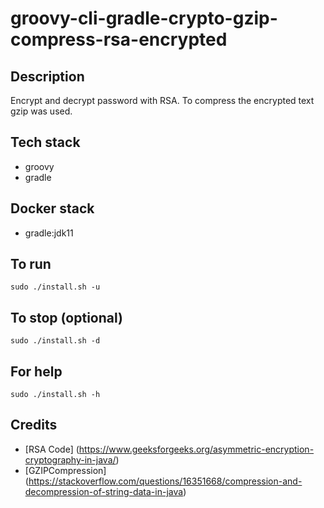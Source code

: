 # groovy-cli-gradle-crypto-gzip-compress-rsa-encrypted

## Description
Encrypt and decrypt password with RSA.
To compress the encrypted text gzip was used.

## Tech stack
- groovy
- gradle

## Docker stack
- gradle:jdk11

## To run
`sudo ./install.sh -u`

## To stop (optional)
`sudo ./install.sh -d`

## For help
`sudo ./install.sh -h`

## Credits
- [RSA Code] (https://www.geeksforgeeks.org/asymmetric-encryption-cryptography-in-java/)
- [GZIPCompression] (https://stackoverflow.com/questions/16351668/compression-and-decompression-of-string-data-in-java)
